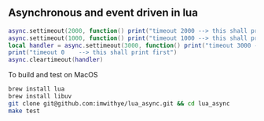 Asynchronous and event driven in lua
---

```lua
async.settimeout(2000, function() print("timeout 2000 --> this shall print last") end)
async.settimeout(1000, function() print("timeout 1000 --> this shall print second") end)
local handler = async.settimeout(3000, function() print("timeout 3000 --> this shall never call") end)
print("timeout 0    --> this shall print first")
async.cleartimeout(handler)
```

To build and test on MacOS

```bash
brew install lua
brew install libuv
git clone git@github.com:imwithye/lua_async.git && cd lua_async
make test
```